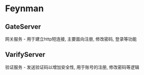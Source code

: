 # Feynman
## GateServer
网关服务 - 用于建立http短连接, 主要面向注册, 修改密码, 登录等功能

## VarifyServer
验证服务 - 发送验证码以增加安全性, 用于账号的注册, 修改密码等逻辑